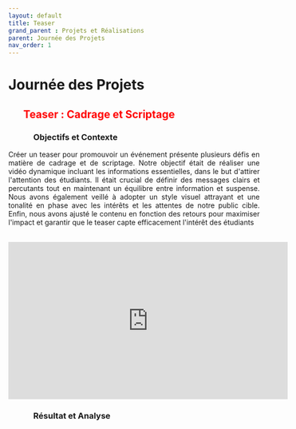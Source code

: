 ```yaml
---
layout: default
title: Teaser
grand_parent : Projets et Réalisations
parent: Journée des Projets
nav_order: 1
---
```


<h1><strong>Journée des Projets</strong></h1>

<h2 style="margin-left: 30px; color: red; ">Teaser : Cadrage et Scriptage </h2>

<h3 style="margin-left: 50px;"><strong>Objectifs et Contexte</strong></h3>

<p align="justify">Créer un teaser pour promouvoir un événement présente plusieurs défis en matière de cadrage et de scriptage. Notre objectif était de réaliser une vidéo dynamique incluant les informations essentielles, dans le but d'attirer l'attention des étudiants. Il était crucial de définir des messages clairs et percutants tout en maintenant un équilibre entre information et suspense. Nous avons également veillé à adopter un style visuel attrayant et une tonalité en phase avec les intérêts et les attentes de notre public cible. Enfin, nous avons ajusté le contenu en fonction des retours pour maximiser l'impact et garantir que le teaser capte efficacement l'intérêt des étudiants</p>

<br>

<div style="text-align: center;">
  <iframe width="560" height="315" src="https://www.youtube.com/embed/UPZuvqIs5k4" title="YouTube video player" frameborder="0" allow="accelerometer; autoplay; clipboard-write; encrypted-media; gyroscope; picture-in-picture" allowfullscreen></iframe>
</div>

<h3 style="margin-left: 50px;"><strong>Résultat et Analyse</strong></h3>

<p align="justify">  </p>

